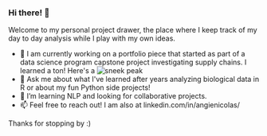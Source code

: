 ### Hi there! 👋

Welcome to my personal project drawer, the place where I keep track of my day to day analysis while I play with my own ideas.
- 🔭    I am currently working on a portfolio piece that started as part of a data science program capstone project investigating supply chains. I learned a ton! Here's a ![sneek peak](https://angienic.github.io/My_Portfolio/)
- 💬    Ask me about what I've learned after years analyzing biological data in R or about my fun Python side projects!
- 🌱    I’m learning NLP and looking for collaborative projects.
- 📫    Feel free to reach out! I am also at linkedin.com/in/angienicolas/

Thanks for stopping by :)

<!--
**angienic/angienic** is a ✨ _special_ ✨ repository because its `README.md` (this file) appears on your GitHub profile.

Here are some ideas to get you started:

- 🔭 I’m currently working on ...
- 🌱 I’m currently learning ...
- 👯 I’m looking to collaborate on ...
- 🤔 I’m looking for help with ...
- 💬 Ask me about ...
- 📫 How to reach me: ...
- 😄 Pronouns: ...
- ⚡ Fun fact: ...
-->
